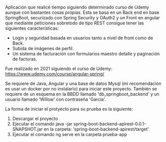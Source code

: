 Aplicación que realicé tiempo siguiendo determinado curso de Udemy aunque con bastantes cosas propias.
Esta se basa en un Back end en base SpringBoot, securizado con Spring Security y OAuth2 y un Front en angular que mediante peticiones sobretodo de tipo REST consigue tener las siguientes características:
<ul>
  <li>Login y seguridad basada en usuarios tanto a nivel de front como de Back.</li>
  <li>Subida de imágenes de perfil.</li>
  <li>Un sistema de facturación con formularios maestro detalle y paginación de facturas.</li>
</ul>

Fue realizado en 2021 siguiendo el curso de Udemy: https://www.udemy.com/course/angular-spring/

Se requiere de Java, Angular y una base de datos Mysql (mi recomendación es usar un docker por no instalarlo) para iniciar este proyecto.
También se requiere de un esquema en la BBDD llamado 'db_springboot_backend' y un usuario llamado 'Willow' con contraseña 'Garcia'.

La forma de iniciar el protyecto para su prueba es la siguiente:
<ol>
  <li> Descargar el proyecto 
  </li>
  <li> Ejecutar el comando java -jar spring-boot-backend-apirest-0.0.1-SNAPSHOT.jar en la carpeta: 'spring-boot-backend-apirest/target' </li>
  <li> Ejecutar el comando ng serve en la carpeta prueba-app</li>
</ol>
